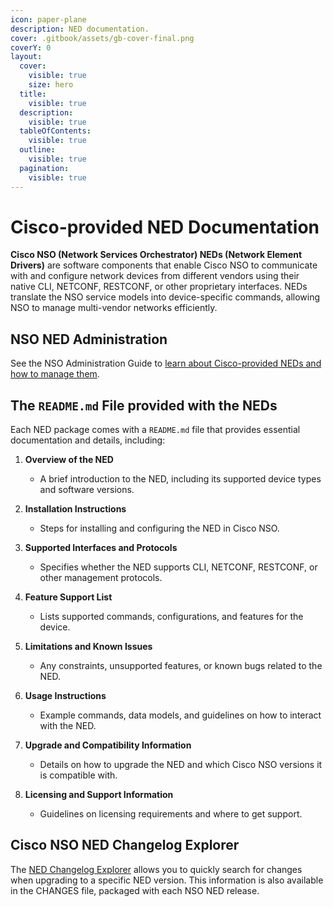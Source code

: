 ```yaml
---
icon: paper-plane
description: NED documentation.
cover: .gitbook/assets/gb-cover-final.png
coverY: 0
layout:
  cover:
    visible: true
    size: hero
  title:
    visible: true
  description:
    visible: true
  tableOfContents:
    visible: true
  outline:
    visible: true
  pagination:
    visible: true
---
```


# Cisco-provided NED Documentation
**Cisco NSO (Network Services Orchestrator) NEDs (Network Element Drivers)** are software components that enable Cisco NSO to communicate with and configure network devices from different vendors using their native CLI, NETCONF, RESTCONF, or other proprietary interfaces.
NEDs translate the NSO service models into device-specific commands, allowing NSO to manage multi-vendor networks efficiently. 

## NSO NED Administration
See the NSO Administration Guide to [learn about Cisco-provided NEDs and how to manage them](https://cisco-tailf.gitbook.io/nso-docs/guides/administration/management/ned-administration).

## The `README.md` File provided with the NEDs
Each NED package comes with a `README.md` file that provides essential documentation and details, including:

1. **Overview of the NED**  
   - A brief introduction to the NED, including its supported device types and software versions.

2. **Installation Instructions**  
   - Steps for installing and configuring the NED in Cisco NSO.

3. **Supported Interfaces and Protocols**  
   - Specifies whether the NED supports CLI, NETCONF, RESTCONF, or other management protocols.

4. **Feature Support List**  
   - Lists supported commands, configurations, and features for the device.

5. **Limitations and Known Issues**  
   - Any constraints, unsupported features, or known bugs related to the NED.

6. **Usage Instructions**  
   - Example commands, data models, and guidelines on how to interact with the NED.

7. **Upgrade and Compatibility Information**  
   - Details on how to upgrade the NED and which Cisco NSO versions it is compatible with.

8. **Licensing and Support Information**  
   - Guidelines on licensing requirements and where to get support.

## Cisco NSO NED Changelog Explorer
The [NED Changelog Explorer](https://developer.cisco.com/docs/nso/ned-changelog-explorer/) allows you to quickly search for changes when upgrading to a specific NED version. This information is also available in the CHANGES file, packaged with each NSO NED release.

